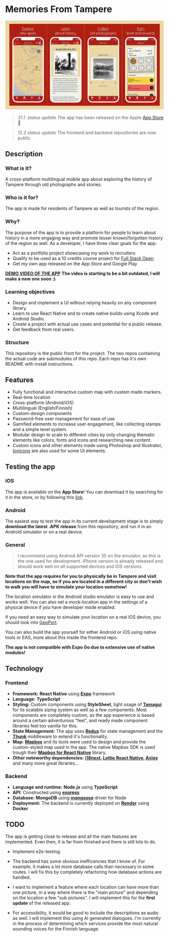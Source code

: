 # Memories From Tampere 


![screenshots](screenshots.jpg)

>*31.1. status update*
>The app has been released on the Apple [App Store](https://apps.apple.com/us/app/memories-from-tampere/id6741048584) 🎉

>*12.2 status update*
>The frontend and backend repositories are now public

## Description

### What is it?

A cross-platform multilingual mobile app about exploring the history of Tampere through old photographs and stories.
### Who is it for?

The app is made for residents of Tampere as well as tourists of the region.
### Why?

The purpose of the app is to provide a platform for people to learn about history in a more engaging way and promote lesser known/forgotten history of the region as well. As a developer, I have three clear goals for the app:
- Act as a portfolio project showcasing my work to recruiters
- Qualify to be used as a 10 credits course project for [Full Stack Open](https://fullstackopen.com/)
- Get my own app released on the App Store and Google Play

**[DEMO VIDEO OF THE APP](https://vimeo.com/1044428510)** **The video is starting to be a bit outdated, I will make a new one soon :)**

### Learning objectives

* Design and implement a UI without relying heavily on any component library.
* Learn to use React Native and to create native builds using Xcode and Android Studio.
* Create a project with actual use cases and potential for a public release.
* Get feedback from real users.

### Structure

This repository is the public front for the project. The two repos containing the actual code are submodules of this repo. Each repo has it's own README with install instructions.

## Features

* Fully functional and interactive custom map with custom made markers.
* Real-time location
* Cross-platform (Android/iOS)
* Multilingual (English/Finnish)
* Custom-design components
* Password-free user management for ease of use
* Gamified elements to increase user engagement, like collecting stamps and a simple level system.
* Modular design to scale to different cities by only changing thematic elements like colors, fonts and icons and researching new content.
* Custom icons and other elements made using Photoshop and Illustrator, [Ionicons](https://github.com/ionic-team/ionicons) are also used for some UI elements.

## Testing the app

### iOS

The app is available on the **App Store**! You can download it by searching for it in the store, or by following this [link](https://apps.apple.com/us/app/memories-from-tampere/id6741048584).

### Android

The easiest way to test the app in its current development stage is to simply **download the latest .APK release** from this repository, and run it in an Android simulator or on a real device.

### General

> I recommend using Android API version 35 on the emulator, as this is the one used for development. iPhone version is already released and should work well on all supported devices and iOS versions.

**Note that the app requires for you to physically be in Tampere and visit locations on the map, so if you are located in a different city or don't wish to walk you will have to simulate your location somehow!**

The location simulator in the Android studio emulator is easy to use and works well. You can also set a mock-location app in the settings of a physical device if you have developer mode enabled.

If you need an easy way to simulate your location on a real iOS device, you should look into [GeoPort](https://github.com/davesc63/GeoPort).

You can also build the app yourself for either Android or iOS using native tools or EAS, more about this inside the frontend repo.

**The app is not compatible with Expo Go due to extensive use of native modules!**


## Technology

### Frontend

* **Framework:**  **React Native** using **[Expo](https://github.com/expo/expo)** framework
* **Language:**  **TypeScript**
* **Styling:**  Custom components using **StyleSheet**, light usage of **[Tamagui](https://github.com/tamagui/tamagui)** for its scalable sizing system as well as a few components. Most components are completely custom, as the app experience is based around a certain adventurous "feel", and ready made component libraries feel too vanilla for this.
* **State Management:**  The app uses **[Redux](https://github.com/reduxjs/redux)** for state management and the **[Thunk](https://github.com/reduxjs/redux-thunk)** middleware to extend it's functionality.
* **Map:**  **[Mapbox](https://www.mapbox.com/)** and its tools were used to design and provide the custom-styled map used in the app. The native Mapbox SDK is used trough their **[Mapbox for React Native](https://github.com/rnmapbox/maps)** library.
* **Other noteworthy dependencies:**  **[i18next](https://github.com/i18next/i18next), [Lottie React Native](https://github.com/lottie-react-native/lottie-react-native), [Axios](https://github.com/axios/axios)** and many more great libraries...

### Backend

* **Language and runtime:** **Node.js** using **TypeScript** 
* **API:** Constructed using **[express](https://github.com/expressjs/express)** 
* **Database:** **MongoDB** using **[mongoose](https://github.com/Automattic/mongoose)** driver for Node
* **Deployment:** The backend is currently deployed on **[Render](render.com)** using **Docker**

## TODO

The app is getting close to release and all the main features are implemented. Even then, it is far from finished and there is still lots to do.

* Implement e2e-testing.

* The backend has some obvious inefficencies that I know of. For example, it makes a lot more database calls than necessary in some routes. I will fix this by completely refactoring how database actions are handled.

* I want to implement a feature where each location can have more than one picture, in a way where there is the "main picture" and depending on the location a few "sub pictures". I will implement this for the **first update** of the released app.

* For accessibility, it would be good to include the descriptions as audio as well. I will implement this using AI generated dialogues. I'm currently in the process of determining which services provide the most natural sounding voices for the Finnish language.